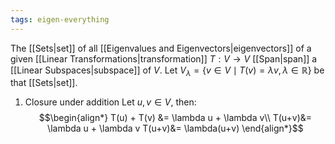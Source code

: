 ```yaml
---
tags: eigen-everything
---
```

The [[Sets|set]] of all [[Eigenvalues and Eigenvectors|eigenvectors]] of a given [[Linear Transformations|transformation]] $T:V \rightarrow V$ [[Span|span]] a [[Linear Subspaces|subspace]] of $V$.
Let $V_{\lambda}= \{v \in V \mid T(v) = \lambda v, \lambda \in \mathbb{R}\}$ be that [[Sets|set]].
1. Closure under addition
Let $u,v \in V$, then:
$$\begin{align*}
T(u) + T(v) &= \lambda u + \lambda v\\
T(u+v)&= \lambda u + \lambda v
T(u+v)&= \lambda(u+v)
\end{align*}$$
